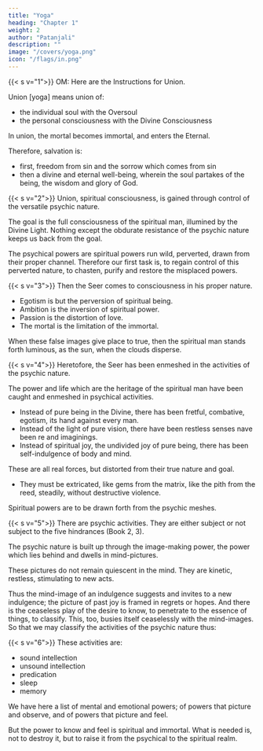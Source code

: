 ```yaml
---
title: "Yoga"
heading: "Chapter 1"
weight: 2
author: "Patanjali"
description: ""
image: "/covers/yoga.png"
icon: "/flags/in.png"
---
```


<!-- Charles Johnston


Contents
INTRODUCTION TO BOOK I
BOOK I
INTRODUCTION TO BOOK II
BOOK II
INTRODUCTION TO BOOK III
BOOK III
INTRODUCTION TO BOOK IV
BOOK IV
INTRODUCTION TO BOOK I

The Yoga Sutras of Patanjali are in themselves exceedingly brief, less than ten pages of large type in the original. Yet they contain the essence of practical wisdom, set forth in admirable order and detail. The theme, if the present interpreter be right, is the great regeneration, the birth of the spiritual from the psychical man: the same theme which Paul so wisely and eloquently set forth in writing to his disciples in Corinth, the theme of all mystics in all lands.

We think of ourselves as living a purely physical life, in these material bodies of ours. In reality, we have gone far indeed from pure physical life; for ages, our life has been psychical, we have been centred and immersed in the psychic nature. Some of the schools of India say that the psychic nature is, as it were, a looking-glass, wherein are mirrored the things seen by the physical eyes, and heard by the physical ears. But this is a magic mirror; the images remain, and take a certain life of their own. Thus within the psychic realm of our life there grows up an imaged world wherein we dwell; a world of the images of things seen and heard, and therefore a world of memories; a world also of hopes and desires, of fears and regrets. Mental life grows up among these images, built on a measuring and comparing, on the massing of images together into general ideas; on the abstraction of new notions and images from these; till a new world is built up within, full of desires and hates, ambition, envy, longing, speculation, curiosity, self-will, self-interest.

The teaching of the East is, that all these are true powers overlaid by false desires; that though in manifestation psychical, they are in essence spiritual; that the psychical man is the veil and prophecy of the spiritual man.

The purpose of life, therefore, is the realizing of that prophecy; the unveiling of the immortal man; the birth of the spiritual from the psychical, whereby we enter our divine inheritance and come to inhabit Eternity. This is, indeed, salvation, the purpose of all true religion, in all times.

Patanjali has in mind the spiritual man, to be born from the psychical. His purpose is, to set in order the practical means for the unveiling and regeneration, and to indicate the fruit, the glory and the power, of that new birth.

Through the Sutras of the first book, Patanjali is concerned with the first great problem, the emergence of the spiritual man from the veils and meshes of the psychic nature, the moods and vestures of the mental and emotional man. Later will come the consideration of the nature and powers of the spiritual man, once he stands clear of the psychic veils and trammels, and a view of the realms in which these new spiritual powers are to be revealed.

At this point may come a word of explanation. I have been asked why I use the word Sutras, for these rules of Patanjali’s system, when the word Aphorism has been connected with them in our minds for a generation. The reason is this: the name Aphorism suggests, to me at least, a pithy sentence of very general application; a piece of proverbial wisdom that may be quoted in a good many sets of circumstance, and which will almost bear on its face the evidence of its truth. But with a Sutra the case is different. It comes from the same root as the word “sew,” and means, indeed, a thread, suggesting, therefore, a close knit, consecutive chain of argument. Not only has each Sutra a definite place in the system, but further, taken out of this place, it will be almost meaningless, and will by no means be self-evident. So I have thought best to adhere to the original word. The Sutras of Patanjali are as closely knit together, as dependent on each other, as the propositions of Euclid, and can no more be taken out of their proper setting.

In the second part of the first book, the problem of the emergence of the spiritual man is further dealt with. We are led to the consideration of the barriers to his emergence, of the overcoming of the barriers, and of certain steps and stages in the ascent from the ordinary consciousness of practical life, to the finer, deeper, radiant consciousness of the spiritual man.
 -->


{{< s v="1">}} OM: Here are the  Instructions for Union.

Union [yoga] means union of:
- the individual soul with the Oversoul
- the personal consciousness with the Divine Consciousness

In union, the mortal becomes immortal, and enters the Eternal. 

Therefore, salvation is:
- first, freedom from sin and the sorrow which comes from sin
- then a divine and eternal well-being, wherein the soul partakes of the being, the wisdom and glory of God.


{{< s v="2">}} Union, spiritual consciousness, is gained through control of the versatile psychic nature.

The goal is the full consciousness of the spiritual man, illumined by the Divine Light. Nothing except the obdurate resistance of the psychic nature keeps us back from the goal. 

The psychical powers are spiritual powers run wild, perverted, drawn from their proper channel. Therefore our first task is, to regain control of this perverted nature, to chasten, purify and restore the misplaced powers.


{{< s v="3">}} Then the Seer comes to consciousness in his proper nature.

- Egotism is but the perversion of spiritual being.
- Ambition is the inversion of spiritual power. 
- Passion is the distortion of love. 
- The mortal is the limitation of the immortal. 

When these false images give place to true, then the spiritual man stands forth luminous, as the sun, when the clouds disperse.


{{< s v="4">}} Heretofore, the Seer has been enmeshed in the activities of the psychic nature.

The power and life which are the heritage of the spiritual man have been caught and enmeshed in psychical activities. 

- Instead of pure being in the Divine, there has been fretful, combative, egotism, its hand against every man. 
- Instead of the light of pure vision, there have been restless senses nave been re and imaginings. 
- Instead of spiritual joy, the undivided joy of pure being, there has been self-indulgence of body and mind. 

These are all real forces, but distorted from their true nature and goal. 
- They must be extricated, like gems from the matrix, like the pith from the reed, steadily, without destructive violence.

Spiritual powers are to be drawn forth from the psychic meshes.


{{< s v="5">}} There are psychic activities. They are either subject or not subject to the five hindrances (Book 2, 3).

The psychic nature is built up through the image-making power, the power which lies behind and dwells in mind-pictures. 

These pictures do not remain quiescent in the mind. They are kinetic, restless, stimulating to new acts. 

Thus the mind-image of an indulgence suggests and invites to a new indulgence; the picture of past joy is framed in regrets or hopes. And there is the ceaseless play of the desire to know, to penetrate to the essence of things, to classify. This, too, busies itself ceaselessly with the mind-images. So that we may classify the activities of the psychic nature thus:


{{< s v="6">}} These activities are: 
- sound intellection
- unsound intellection
- predication
- sleep
- memory

We have here a list of mental and emotional powers; of powers that picture and observe, and of powers that picture and feel.

But the power to know and feel is spiritual and immortal. What is needed is, not to destroy it, but to raise it from the psychical to the spiritual realm.


